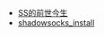 
- [SS的前世今生](https://github.com/JadaGates/ShadowsocksBio)
- [shadowsocks_install](https://github.com/teddysun/shadowsocks_install)
